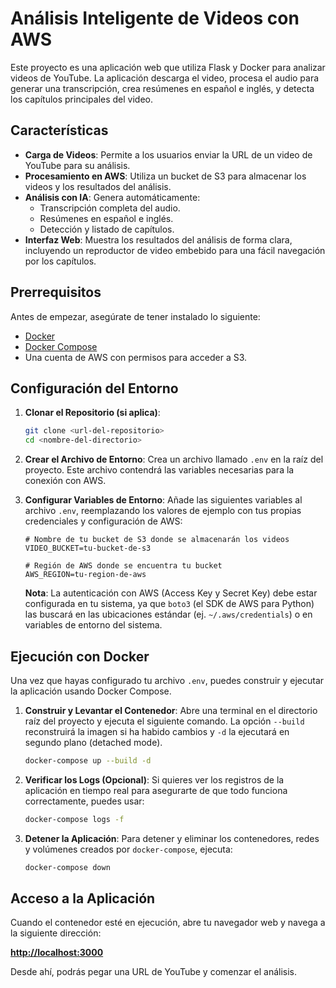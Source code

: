 # Análisis Inteligente de Videos con AWS

Este proyecto es una aplicación web que utiliza Flask y Docker para analizar videos de YouTube. La aplicación descarga el video, procesa el audio para generar una transcripción, crea resúmenes en español e inglés, y detecta los capítulos principales del video.

## Características

- **Carga de Videos**: Permite a los usuarios enviar la URL de un video de YouTube para su análisis.
- **Procesamiento en AWS**: Utiliza un bucket de S3 para almacenar los videos y los resultados del análisis.
- **Análisis con IA**: Genera automáticamente:
  - Transcripción completa del audio.
  - Resúmenes en español e inglés.
  - Detección y listado de capítulos.
- **Interfaz Web**: Muestra los resultados del análisis de forma clara, incluyendo un reproductor de video embebido para una fácil navegación por los capítulos.

## Prerrequisitos

Antes de empezar, asegúrate de tener instalado lo siguiente:

- [Docker](https://www.docker.com/get-started)
- [Docker Compose](https://docs.docker.com/compose/install/)
- Una cuenta de AWS con permisos para acceder a S3.

## Configuración del Entorno

1.  **Clonar el Repositorio (si aplica)**:
    ```bash
    git clone <url-del-repositorio>
    cd <nombre-del-directorio>
    ```

2.  **Crear el Archivo de Entorno**:
    Crea un archivo llamado `.env` en la raíz del proyecto. Este archivo contendrá las variables necesarias para la conexión con AWS.

3.  **Configurar Variables de Entorno**:
    Añade las siguientes variables al archivo `.env`, reemplazando los valores de ejemplo con tus propias credenciales y configuración de AWS:

    ```env
    # Nombre de tu bucket de S3 donde se almacenarán los videos
    VIDEO_BUCKET=tu-bucket-de-s3

    # Región de AWS donde se encuentra tu bucket
    AWS_REGION=tu-region-de-aws
    ```
    **Nota**: La autenticación con AWS (Access Key y Secret Key) debe estar configurada en tu sistema, ya que `boto3` (el SDK de AWS para Python) las buscará en las ubicaciones estándar (ej. `~/.aws/credentials`) o en variables de entorno del sistema.

## Ejecución con Docker

Una vez que hayas configurado tu archivo `.env`, puedes construir y ejecutar la aplicación usando Docker Compose.

1.  **Construir y Levantar el Contenedor**:
    Abre una terminal en el directorio raíz del proyecto y ejecuta el siguiente comando. La opción `--build` reconstruirá la imagen si ha habido cambios y `-d` la ejecutará en segundo plano (detached mode).

    ```bash
    docker-compose up --build -d
    ```

2.  **Verificar los Logs (Opcional)**:
    Si quieres ver los registros de la aplicación en tiempo real para asegurarte de que todo funciona correctamente, puedes usar:

    ```bash
    docker-compose logs -f
    ```

3.  **Detener la Aplicación**:
    Para detener y eliminar los contenedores, redes y volúmenes creados por `docker-compose`, ejecuta:

    ```bash
    docker-compose down
    ```

## Acceso a la Aplicación

Cuando el contenedor esté en ejecución, abre tu navegador web y navega a la siguiente dirección:

[**http://localhost:3000**](http://localhost:3000)

Desde ahí, podrás pegar una URL de YouTube y comenzar el análisis.
